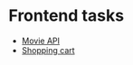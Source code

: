 # Frontend tasks

- [Movie API](https://github.com/cobeisfresh/frontend-tasks/tree/movie-api)
- [Shopping cart](https://github.com/cobeisfresh/frontend-tasks/tree/shopping-cart)

